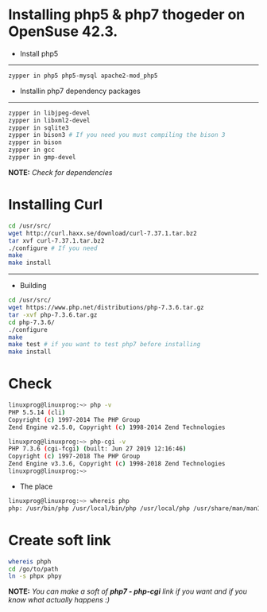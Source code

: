 # Installing php5 & php7 thogeder on OpenSuse 42.3.
- Install php5
--------------------------------------------------
```bash
zypper in php5 php5-mysql apache2-mod_php5
```

- Installin php7 dependency packages
--------------------------------------------------
```bash
zypper in libjpeg-devel
zypper in libxml2-devel
zypper in sqlite3
zypper in bison3 # If you need you must compiling the bison 3
zypper in bison
zypper in gcc
zypper in gmp-devel
```
**NOTE:** *Check for dependencies*

# Installing Curl 
```bash
cd /usr/src/
wget http://curl.haxx.se/download/curl-7.37.1.tar.bz2
tar xvf curl-7.37.1.tar.bz2
./configure # If you need
make
make install
```
-----------------------------------------------------

- Building

```bash
cd /usr/src/
wget https://www.php.net/distributions/php-7.3.6.tar.gz
tar -xvf php-7.3.6.tar.gz
cd php-7.3.6/
./configure
make
make test # if you want to test php7 before installing 
make install
```


# Check
```bash
linuxprog@linuxprog:~> php -v
PHP 5.5.14 (cli) 
Copyright (c) 1997-2014 The PHP Group
Zend Engine v2.5.0, Copyright (c) 1998-2014 Zend Technologies

linuxprog@linuxprog:~> php-cgi -v
PHP 7.3.6 (cgi-fcgi) (built: Jun 27 2019 12:16:46)
Copyright (c) 1997-2018 The PHP Group
Zend Engine v3.3.6, Copyright (c) 1998-2018 Zend Technologies
linuxprog@linuxprog:~> 
```
- The place
```bash
linuxprog@linuxprog:~> whereis php
php: /usr/bin/php /usr/local/bin/php /usr/local/php /usr/share/man/man1/php.1.gz /usr/src/php-7.3.6/php7.spec /usr/src/php-7.3.6/php.ini-development /usr/src/php-7.3.6/php.ini-production /usr/src/php-7.3.6/php.gif
```
# Create soft link
```bash
whereis phph
cd /go/to/path
ln -s phpx phpy
```

**NOTE:** *You can make a soft of* ***php7 - php-cgi*** *link if you want and if you know what actually happens :)*







